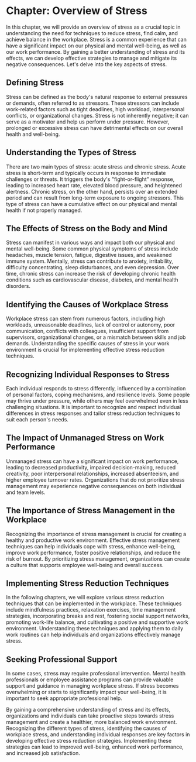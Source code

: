 Chapter: Overview of Stress
===========================

In this chapter, we will provide an overview of stress as a crucial topic in understanding the need for techniques to reduce stress, find calm, and achieve balance in the workplace. Stress is a common experience that can have a significant impact on our physical and mental well-being, as well as our work performance. By gaining a better understanding of stress and its effects, we can develop effective strategies to manage and mitigate its negative consequences. Let's delve into the key aspects of stress.

Defining Stress
---------------

Stress can be defined as the body's natural response to external pressures or demands, often referred to as stressors. These stressors can include work-related factors such as tight deadlines, high workload, interpersonal conflicts, or organizational changes. Stress is not inherently negative; it can serve as a motivator and help us perform under pressure. However, prolonged or excessive stress can have detrimental effects on our overall health and well-being.

Understanding the Types of Stress
---------------------------------

There are two main types of stress: acute stress and chronic stress. Acute stress is short-term and typically occurs in response to immediate challenges or threats. It triggers the body's "fight-or-flight" response, leading to increased heart rate, elevated blood pressure, and heightened alertness. Chronic stress, on the other hand, persists over an extended period and can result from long-term exposure to ongoing stressors. This type of stress can have a cumulative effect on our physical and mental health if not properly managed.

The Effects of Stress on the Body and Mind
------------------------------------------

Stress can manifest in various ways and impact both our physical and mental well-being. Some common physical symptoms of stress include headaches, muscle tension, fatigue, digestive issues, and weakened immune system. Mentally, stress can contribute to anxiety, irritability, difficulty concentrating, sleep disturbances, and even depression. Over time, chronic stress can increase the risk of developing chronic health conditions such as cardiovascular disease, diabetes, and mental health disorders.

Identifying the Causes of Workplace Stress
------------------------------------------

Workplace stress can stem from numerous factors, including high workloads, unreasonable deadlines, lack of control or autonomy, poor communication, conflicts with colleagues, insufficient support from supervisors, organizational changes, or a mismatch between skills and job demands. Understanding the specific causes of stress in your work environment is crucial for implementing effective stress reduction techniques.

Recognizing Individual Responses to Stress
------------------------------------------

Each individual responds to stress differently, influenced by a combination of personal factors, coping mechanisms, and resilience levels. Some people may thrive under pressure, while others may feel overwhelmed even in less challenging situations. It is important to recognize and respect individual differences in stress responses and tailor stress reduction techniques to suit each person's needs.

The Impact of Unmanaged Stress on Work Performance
--------------------------------------------------

Unmanaged stress can have a significant impact on work performance, leading to decreased productivity, impaired decision-making, reduced creativity, poor interpersonal relationships, increased absenteeism, and higher employee turnover rates. Organizations that do not prioritize stress management may experience negative consequences on both individual and team levels.

The Importance of Stress Management in the Workplace
----------------------------------------------------

Recognizing the importance of stress management is crucial for creating a healthy and productive work environment. Effective stress management techniques can help individuals cope with stress, enhance well-being, improve work performance, foster positive relationships, and reduce the risk of burnout. By prioritizing stress management, organizations can create a culture that supports employee well-being and overall success.

Implementing Stress Reduction Techniques
----------------------------------------

In the following chapters, we will explore various stress reduction techniques that can be implemented in the workplace. These techniques include mindfulness practices, relaxation exercises, time management strategies, incorporating breaks and rest, fostering social support networks, promoting work-life balance, and cultivating a positive and supportive work environment. Understanding these techniques and applying them to daily work routines can help individuals and organizations effectively manage stress.

Seeking Professional Support
----------------------------

In some cases, stress may require professional intervention. Mental health professionals or employee assistance programs can provide valuable support and guidance in managing workplace stress. If stress becomes overwhelming or starts to significantly impact your well-being, it is important to seek appropriate professional help.

By gaining a comprehensive understanding of stress and its effects, organizations and individuals can take proactive steps towards stress management and create a healthier, more balanced work environment. Recognizing the different types of stress, identifying the causes of workplace stress, and understanding individual responses are key factors in developing effective stress reduction strategies. Implementing these strategies can lead to improved well-being, enhanced work performance, and increased job satisfaction.
